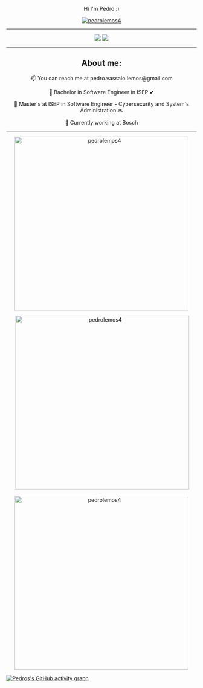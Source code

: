 <div align="center">
  <p>Hi I'm Pedro :)</p>
  <p align="center"><a href="https://github.com/ryo-ma/github-profile-trophy"><img src="https://github-profile-trophy.vercel.app/?username=pedrolemos4&theme=onedark" alt="pedrolemos4" /></a></p>
</div>  

<hr>

<div align="center">
    <a href="https://github.com/pedrolemos4"><img src="https://komarev.com/ghpvc/?username=pedrolemos4&color=brightgreen&style=for-the-badge"/><a/>
    <a href="./LICENSE"><img src="https://img.shields.io/github/license/pedrolemos4/pedrolemos4?style=for-the-badge&color=brightgreen"/></a>
</div>

<hr>

<div align="center">
      <h2>About me:</h2>
      <p></p>
      <p>📫 You can reach me at pedro.vassalo.lemos@gmail.com</p>
      <p>🧾 Bachelor in Software Engineer in ISEP ✔</p>
      <p>🧾 Master's at ISEP in Software Engineer - Cybersecurity and System's Administration 🔜 </p> 
      <p>💼 Currently working at Bosch</p> 
</div>

<hr>

<div align="center">
  <p><img src="https://github-readme-stats.vercel.app/api/top-langs?username=pedrolemos4&show_icons=true&locale=en&layout=compact&theme=onedark" alt="pedrolemos4" width=460 /></p>
  <p>&nbsp;<img src="https://github-readme-stats.vercel.app/api?username=pedrolemos4&show_icons=true&locale=en&theme=onedark" alt="pedrolemos4" width=460 /></p>
  <p><img src="https://github-readme-streak-stats.herokuapp.com/?user=pedrolemos4&&theme=onedark" alt="pedrolemos4" width=460 /></p>
</div>

[![Pedros's GitHub activity graph](https://github-readme-activity-graph.vercel.app/graph?username=pedrolemos4&theme=github-compact&bg_color=282C35)](https://github.com/ashutosh00710/github-readme-activity-graph)

<!--
**pedrolemos4/pedrolemos4** is a ✨ _special_ ✨ repository because its `README.md` (this file) appears on your GitHub profile.

Here are some ideas to get you started:

- 🔭 I’m currently working on ...
- 🌱 I’m currently learning ...
- 👯 I’m looking to collaborate on ...
- 🤔 I’m looking for help with ...
- 💬 Ask me about ...
- 📫 How to reach me: ...
- 😄 Pronouns: ...
- ⚡ Fun fact: ...
-->
